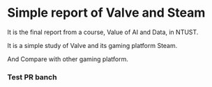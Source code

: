 # Simple report of Valve and Steam

It is the final report from a course, Value of AI and Data, in NTUST. 

It is a simple study of Valve and its gaming platform Steam.

And Compare with other gaming platform.

### Test PR banch ###
